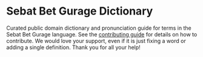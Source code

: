 
# Sebat Bet Gurage Dictionary

Curated public domain dictionary and pronunciation guide for terms in the Sebat Bet Gurage language. See the [contributing guide](https://github.com/drumworkteam/term/blob/make/.github/contributing.md) for details on how to contribute. We would love your support, even if it is just fixing a word or adding a single definition. Thank you for all your help!